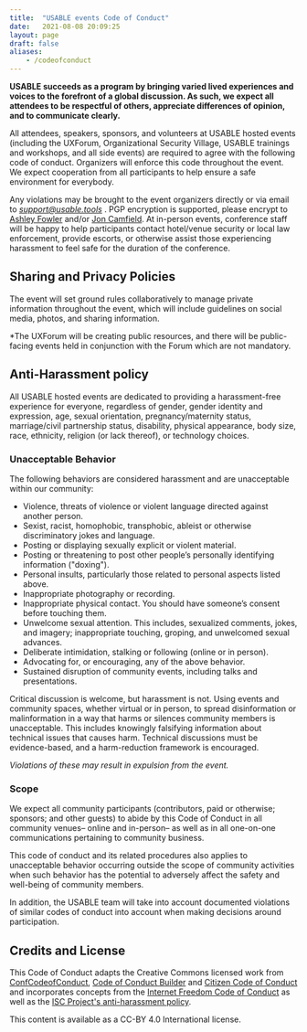 ```yaml
---
title:  "USABLE events Code of Conduct"
date:   2021-08-08 20:09:25
layout: page
draft: false
aliases:
    - /codeofconduct
---
```


**USABLE succeeds as a program by bringing varied lived experiences and voices to the forefront of a global discussion. As such, we expect all attendees to be respectful of others, appreciate differences of opinion, and to communicate clearly.**

All attendees, speakers, sponsors, and volunteers at USABLE hosted events (including the UXForum, Organizational Security Village, USABLE trainings and workshops, and all side events) are required to agree with the following code of conduct. Organizers will enforce this code throughout the event. We expect cooperation from all participants to help ensure a safe  environment for everybody.

Any violations may be brought to the event organizers directly or via email to *support@usable.tools* .  PGP encryption is supported, please encrypt to [Ashley Fowler](mailto:afowler@internews.org) and/or [Jon Camfield](https://keys.openpgp.org/search?q=jcamfield%40internews.org). At in-person events, conference staff will be happy to help participants contact hotel/venue security or local law enforcement, provide escorts, or otherwise assist those experiencing harassment to feel safe for the duration of the conference.

## Sharing and Privacy Policies

The event will set ground rules collaboratively to manage private information throughout the event, which will include guidelines on social media, photos, and sharing information.

*The UXForum will be creating public resources, and there will be public-facing events held in conjunction with the Forum which are not mandatory.

## Anti-Harassment policy

All USABLE hosted events are dedicated to providing a harassment-free experience for everyone, regardless of gender, gender identity and expression, age, sexual orientation, pregnancy/maternity status, marriage/civil partnership status, disability, physical appearance, body size, race, ethnicity, religion (or lack thereof), or technology choices. <!--unless you use vim ;) -->

### Unacceptable Behavior

The following behaviors are considered harassment and are unacceptable within our community:

* Violence, threats of violence or violent language directed against another person.
* Sexist, racist, homophobic, transphobic, ableist or otherwise discriminatory jokes and language.
* Posting or displaying sexually explicit or violent material.
* Posting or threatening to post other people’s personally identifying information ("doxing").
* Personal insults, particularly those related to personal aspects listed above.
* Inappropriate photography or recording.
* Inappropriate physical contact. You should have someone’s consent before touching them.
* Unwelcome sexual attention. This includes, sexualized comments, jokes, and imagery; inappropriate touching, groping, and unwelcomed sexual advances.
* Deliberate intimidation, stalking or following (online or in person).
* Advocating for, or encouraging, any of the above behavior.
* Sustained disruption of community events, including talks and presentations.

Critical discussion is welcome, but harassment is not. Using events and community spaces, whether virtual or in person, to spread disinformation or malinformation in a way that harms or silences community members is unacceptable. This includes knowingly falsifying information about technical issues that causes harm. Technical discussions must be evidence-based, and a harm-reduction framework is encouraged.

*Violations of these may result in expulsion from the event.*

### Scope

We expect all community participants (contributors, paid or otherwise; sponsors; and other guests) to abide by this Code of Conduct in all community venues– online and in-person– as well as in all one-on-one communications pertaining to community business.

This code of conduct and its related procedures also applies to unacceptable behavior occurring outside the scope of community activities when such behavior has the potential to adversely affect the safety and well-being of community members.

In addition, the USABLE team will take into account documented violations of similar codes of conduct into account when making decisions around participation.

## Credits and License

This Code of Conduct adapts the Creative Commons licensed work from [ConfCodeofConduct](http://confcodeofconduct.com/), [Code of Conduct Builder](https://github.com/gembarrett/coconduct-builder) and [Citizen Code of Conduct](http://citizencodeofconduct.org/) and incorporates concepts from the [Internet Freedom Code of Conduct](https://internetfreedomfestival.org/wiki/index.php/Code_of_Conduct) as well as the [ISC Project's anti-harassment policy](https://iscproject.org/anti-harrassment-policy/).

This content is available as a CC-BY 4.0 International license.
